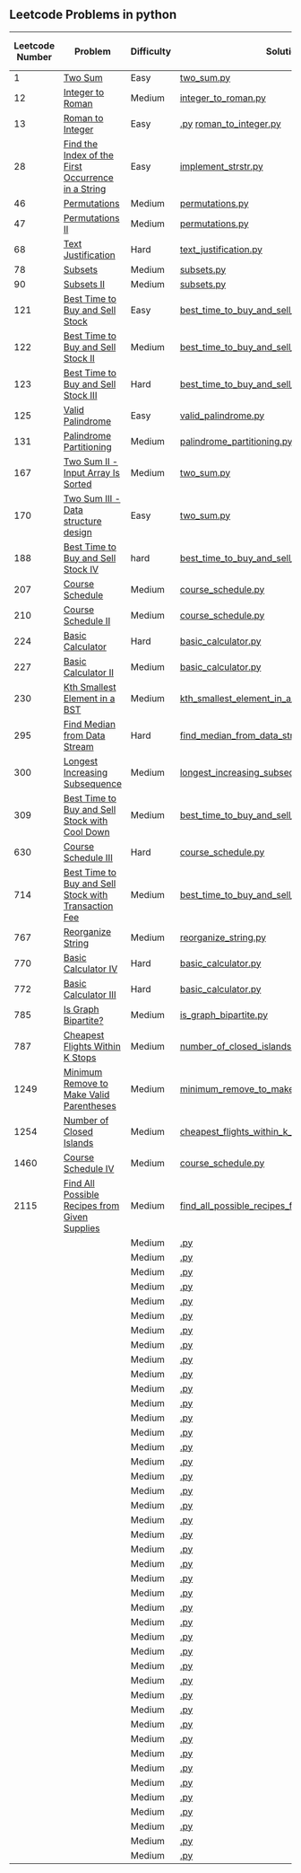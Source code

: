 ## Leetcode Problems in python

| Leetcode Number | Problem                                                                                                                                                 | Difficulty | Solution                                                                                                                     | Applied Data Structure / Algorithms | Note |
|-----------------|---------------------------------------------------------------------------------------------------------------------------------------------------------|------------|------------------------------------------------------------------------------------------------------------------------------|-------------------------------------|------|
| 1               | [Two Sum](https://leetcode.com/problems/two-sum/description/)                                                                                           | Easy       | [two_sum.py](solutions/two_sum.py)                                                                                           | Array/String                        |      | 
| 12              | [Integer to Roman](https://leetcode.com/problems/integer-to-roman/description/)                                                                         | Medium     | [integer_to_roman.py](solutions/integer_to_roman.py)                                                                         | Array/String                        |      |
| 13              | [Roman to Integer](https://leetcode.com/problems/roman-to-integer/description/)                                                                         | Easy       | [.py](solutions/.py)                                                    [roman_to_integer.py](solutions/roman_to_integer.py) | Array/String                        |      |
| 28              | [Find the Index of the First Occurrence in a String](https://leetcode.com/problems/find-the-index-of-the-first-occurrence-in-a-string/description/)                                                                         | Easy       | [implement_strstr.py](solutions/implement_strstr.py)                                                     | Array/String                        |      |
| 46              | [Permutations](https://leetcode.com/problems/permutations/description/)                                                                                 | Medium     | [permutations.py](solutions/permutations.py)                                                                                 | Backtracking                        |      |
| 47              | [Permutations II](https://leetcode.com/problems/permutations-ii/description/)                                                                           | Medium     | [permutations.py](solutions/permutations.py)                                                                                 | Backtracking                        |      |
| 68              | [Text Justification](https://leetcode.com/problems/text-justification/description/)                                                                     | Hard       | [text_justification.py](solutions/text_justification.py)                                                                     | Array/String                        |      |
| 78              | [Subsets](https://leetcode.com/problems/subsets/description/)                                                                                           | Medium     | [subsets.py](solutions/subsets.py)                                                                                           | Backtracking                        |      |
| 90              | [Subsets II](https://leetcode.com/problems/subsets-ii/description/)                                                                                     | Medium     | [subsets.py](solutions/subsets.py)                                                                                           | Backtracking                        |      |
| 121             | [Best Time to Buy and Sell Stock](https://leetcode.com/problems/best-time-to-buy-and-sell-stock/description/)                                           | Easy       | [best_time_to_buy_and_sell_stock.py](solutions/best_time_to_buy_and_sell_stock.py)                                           | Dynamic Programming                 |      |
| 122             | [Best Time to Buy and Sell Stock II](https://leetcode.com/problems/best-time-to-buy-and-sell-stock-ii/description/)                                     | Medium     | [best_time_to_buy_and_sell_stock.py](solutions/best_time_to_buy_and_sell_stock.py)                                           | Dynamic Programming                 |      |
| 123             | [Best Time to Buy and Sell Stock III](https://leetcode.com/problems/best-time-to-buy-and-sell-stock-iii/description/)                                   | Hard       | [best_time_to_buy_and_sell_stock.py](solutions/best_time_to_buy_and_sell_stock.py)                                           | Dynamic Programming                 |      |
| 125             | [Valid Palindrome](https://leetcode.com/problems/valid-palindrome/description/)                                                                         | Easy       | [valid_palindrome.py](solutions/valid_palindrome.py)                                                                         | Array/String                        |      | 
| 131             | [Palindrome Partitioning](https://leetcode.com/problems/palindrome-partitioning/description/)                                                           | Medium     | [palindrome_partitioning.py](solutions/palindrome_partitioning.py)                                                           | Backtracking                        |      |
| 167             | [Two Sum II - Input Array Is Sorted](https://leetcode.com/problems/two-sum-ii-input-array-is-sorted/description/)                                       | Medium     | [two_sum.py](solutions/two_sum.py)                                                                                           | Array/String                        |      | 
| 170             | [Two Sum III - Data structure design](resources/TwoSumIII.md)                                                                                           | Easy       | [two_sum.py](solutions/two_sum.py)                                                                                           | Array/String                        |      | 
| 188             | [Best Time to Buy and Sell Stock IV](https://leetcode.com/problems/best-time-to-buy-and-sell-stock-iv/description/)                                     | hard       | [best_time_to_buy_and_sell_stock.py](solutions/best_time_to_buy_and_sell_stock.py)                                           | Dynamic Programming                 |      |
| 207             | [Course Schedule](https://leetcode.com/problems/course-schedule/description/)                                                                           | Medium     | [course_schedule.py](solutions/course_schedule.py)                                                                           | Graph                               |      |
| 210             | [Course Schedule II](https://leetcode.com/problems/course-schedule-ii/description/)                                                                     | Medium     | [course_schedule.py](solutions/course_schedule.py)                                                                           | Graph                               |      |
| 224             | [Basic Calculator](https://leetcode.com/problems/basic-calculator/description/)                                                                         | Hard       | [basic_calculator.py](solutions/basic_calculator.py)                                                                         | Stack                               |      |
| 227             | [Basic Calculator II](https://leetcode.com/problems/basic-calculator-ii/description/)                                                                   | Medium     | [basic_calculator.py](solutions/basic_calculator.py)                                                                         | Stack                               |      |
| 230             | [Kth Smallest Element in a BST](https://leetcode.com/problems/kth-smallest-element-in-a-bst/description/)                                               | Medium     | [kth_smallest_element_in_a_bst.py](solutions/kth_smallest_element_in_a_bst.py)                                               | Dynamic Programming                 |      |
| 295             | [Find Median from Data Stream](hhttps://leetcode.com/problems/find-median-from-data-stream/description/)                                                | Hard       | [find_median_from_data_stream.py](solutions/find_median_from_data_stream.py)                                                 | Heap (Priority Queue)               |      |
| 300             | [Longest Increasing Subsequence](https://leetcode.com/problems/longest-increasing-subsequence/description/)                                             | Medium     | [longest_increasing_subsequence.py](solutions/longest_increasing_subsequence.py)                                             | Dynamic Programming                 |      |
| 309             | [Best Time to Buy and Sell Stock with Cool Down](https://leetcode.com/problems/best-time-to-buy-and-sell-stock-with-cooldown/description/)              | Medium     | [best_time_to_buy_and_sell_stock.py](solutions/best_time_to_buy_and_sell_stock.py)                                           | Dynamic Programming                 |      |
| 630             | [Course Schedule III](https://leetcode.com/problems/course-schedule-iii/description/)                                                                   | Hard       | [course_schedule.py](solutions/course_schedule.py)                                                                           | Graph                               |      |
| 714             | [Best Time to Buy and Sell Stock with Transaction Fee](https://leetcode.com/problems/best-time-to-buy-and-sell-stock-with-transaction-fee/description/) | Medium     | [best_time_to_buy_and_sell_stock.py](solutions/best_time_to_buy_and_sell_stock.py)                                           | Dynamic Programming                 |      |
| 767             | [Reorganize String](https://leetcode.com/problems/reorganize-string/description/)                                                                       | Medium     | [reorganize_string.py](solutions/reorganize_string.py)                                                                       | Array/String                        |      |
| 770             | [Basic Calculator IV](https://leetcode.com/problems/basic-calculator-iv/description/)                                                                   | Hard       | [basic_calculator.py](solutions/basic_calculator.py)                                                                         | Stack                               |      |
| 772             | [Basic Calculator III](resources/basic_calculator_iii.md)                                                                                               | Hard       | [basic_calculator.py](solutions/basic_calculator.py)                                                                         | Stack                               |      |
| 785             | [Is Graph Bipartite?](https://leetcode.com/problems/is-graph-bipartite/description/)                                                                    | Medium     | [is_graph_bipartite.py](solutions/is_graph_bipartite.py)                                                                     | Graph                               |      |
| 787             | [Cheapest Flights Within K Stops](https://leetcode.com/problems/cheapest-flights-within-k-stops/description/)                                           | Medium     | [number_of_closed_islands.py](solutions/number_of_closed_islands.py)                                                         | Backtracking                        |      |
| 1249            | [Minimum Remove to Make Valid Parentheses](https://leetcode.com/problems/minimum-remove-to-make-valid-parentheses/description/)                         | Medium     | [minimum_remove_to_make_valid_parentheses.py](solutions/minimum_remove_to_make_valid_parentheses.py)                         | Array/String                        |      |
| 1254            | [Number of Closed Islands](https://leetcode.com/problems/number-of-closed-islands/description/)                                                         | Medium     | [cheapest_flights_within_k_stops.py](solutions/cheapest_flights_within_k_stops.py)                                           | Dynamic Programming                 |      |
| 1460            | [Course Schedule IV](https://leetcode.com/problems/course-schedule-iv/description/)                                                                     | Medium     | [course_schedule.py](solutions/course_schedule.py)                                                                           | Graph                               |      |
| 2115            | [Find All Possible Recipes from Given Supplies](https://leetcode.com/problems/find-all-possible-recipes-from-given-supplies/description/)               | Medium     | [find_all_possible_recipes_from_given_supplies.py](solutions/find_all_possible_recipes_from_given_supplies.py)               | Graph                               |      |
|                 | []()                                                                                                                                                    | Medium     | [.py](solutions/.py)                                                                                                         |                                     |      |
|                 | []()                                                                                                                                                    | Medium     | [.py](solutions/.py)                                                                                                         |                                     |      |
|                 | []()                                                                                                                                                    | Medium     | [.py](solutions/.py)                                                                                                         |                                     |      |
|                 | []()                                                                                                                                                    | Medium     | [.py](solutions/.py)                                                                                                         |                                     |      |
|                 | []()                                                                                                                                                    | Medium     | [.py](solutions/.py)                                                                                                         |                                     |      |
|                 | []()                                                                                                                                                    | Medium     | [.py](solutions/.py)                                                                                                         |                                     |      |
|                 | []()                                                                                                                                                    | Medium     | [.py](solutions/.py)                                                                                                         |                                     |      |
|                 | []()                                                                                                                                                    | Medium     | [.py](solutions/.py)                                                                                                         |                                     |      |
|                 | []()                                                                                                                                                    | Medium     | [.py](solutions/.py)                                                                                                         |                                     |      |
|                 | []()                                                                                                                                                    | Medium     | [.py](solutions/.py)                                                                                                         |                                     |      |
|                 | []()                                                                                                                                                    | Medium     | [.py](solutions/.py)                                                                                                         |                                     |      |
|                 | []()                                                                                                                                                    | Medium     | [.py](solutions/.py)                                                                                                         |                                     |      |
|                 | []()                                                                                                                                                    | Medium     | [.py](solutions/.py)                                                                                                         |                                     |      |
|                 | []()                                                                                                                                                    | Medium     | [.py](solutions/.py)                                                                                                         |                                     |      |
|                 | []()                                                                                                                                                    | Medium     | [.py](solutions/.py)                                                                                                         |                                     |      |
|                 | []()                                                                                                                                                    | Medium     | [.py](solutions/.py)                                                                                                         |                                     |      |
|                 | []()                                                                                                                                                    | Medium     | [.py](solutions/.py)                                                                                                         |                                     |      |
|                 | []()                                                                                                                                                    | Medium     | [.py](solutions/.py)                                                                                                         |                                     |      |
|                 | []()                                                                                                                                                    | Medium     | [.py](solutions/.py)                                                                                                         |                                     |      |
|                 | []()                                                                                                                                                    | Medium     | [.py](solutions/.py)                                                                                                         |                                     |      |
|                 | []()                                                                                                                                                    | Medium     | [.py](solutions/.py)                                                                                                         |                                     |      |
|                 | []()                                                                                                                                                    | Medium     | [.py](solutions/.py)                                                                                                         |                                     |      |
|                 | []()                                                                                                                                                    | Medium     | [.py](solutions/.py)                                                                                                         |                                     |      |
|                 | []()                                                                                                                                                    | Medium     | [.py](solutions/.py)                                                                                                         |                                     |      |
|                 | []()                                                                                                                                                    | Medium     | [.py](solutions/.py)                                                                                                         |                                     |      |
|                 | []()                                                                                                                                                    | Medium     | [.py](solutions/.py)                                                                                                         |                                     |      |
|                 | []()                                                                                                                                                    | Medium     | [.py](solutions/.py)                                                                                                         |                                     |      |
|                 | []()                                                                                                                                                    | Medium     | [.py](solutions/.py)                                                                                                         |                                     |      |
|                 | []()                                                                                                                                                    | Medium     | [.py](solutions/.py)                                                                                                         |                                     |      |
|                 | []()                                                                                                                                                    | Medium     | [.py](solutions/.py)                                                                                                         |                                     |      |
|                 | []()                                                                                                                                                    | Medium     | [.py](solutions/.py)                                                                                                         |                                     |      |
|                 | []()                                                                                                                                                    | Medium     | [.py](solutions/.py)                                                                                                         |                                     |      |
|                 | []()                                                                                                                                                    | Medium     | [.py](solutions/.py)                                                                                                         |                                     |      |
|                 | []()                                                                                                                                                    | Medium     | [.py](solutions/.py)                                                                                                         |                                     |      |
|                 | []()                                                                                                                                                    | Medium     | [.py](solutions/.py)                                                                                                         |                                     |      |
|                 | []()                                                                                                                                                    | Medium     | [.py](solutions/.py)                                                                                                         |                                     |      |
|                 | []()                                                                                                                                                    | Medium     | [.py](solutions/.py)                                                                                                         |                                     |      |
|                 | []()                                                                                                                                                    | Medium     | [.py](solutions/.py)                                                                                                         |                                     |      |
|                 | []()                                                                                                                                                    | Medium     | [.py](solutions/.py)                                                                                                         |                                     |      |
|                 | []()                                                                                                                                                    | Medium     | [.py](solutions/.py)                                                                                                         |                                     |      |
|                 | []()                                                                                                                                                    | Medium     | [.py](solutions/.py)                                                                                                         |                                     |      |
|                 | []()                                                                                                                                                    | Medium     | [.py](solutions/.py)                                                                                                         |                                     |      |
|                 | []()                                                                                                                                                    | Medium     | [.py](solutions/.py)                                                                                                         |                                     |      |



